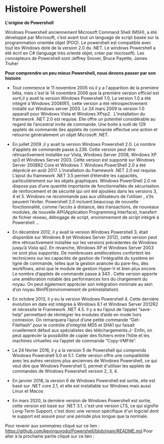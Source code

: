 # Histoire Powershell

__L'origine de Powershell__

Windows Powershell anciennement Microsoft Command Shell (MSH), a été développé par Microsoft, c’est avant tout un language de script basée sur la programmation orientée objet (POO). Le powershell est compatible avec tout les Windows doté de la version 2.0 du .NET. Le windows Powershell a été écrit en C# (language très orienté objet, créer par microsoft).
Les concepteurs de Powershell sont Jeffrey Snover, Bruce Payette, James Truher

__Pour comprendre un peu mieux Powershell, nous devons passer par son histoire__

-	Tout commence le 11 novembre 2005 où il y a l'apparition de la première bêta, mais c'est le 14 novembre 2006 que la première version officiel est sorti,il y avait la version Windows Powershell 1.0, La version 1.0 a été intégré à Windows 2008(R1), cette version a été rétrospectivement installé sur Windows server 2003. Le 24 mars 2009 la version 1.0 apparaît pour Windows Vista et Windows XPsp2 . L’installation du framework .NET 2.0 est requise. Elle offre un potentiel considérable au regard de l’ancestral invite de commande. Une boite à outil de 129 applets de commande (les applets de commande effectue une action et retourne généralement un objet Microsoft .NET.

-	En juillet 2009 ,il y avait la version Windows Powershell 2.0. Le nombre d’applets de commande passe à 236. Cette version peut être rétroactivement installée sur Vista, Windows Server 2008, Windows XP sp3 et Windows Server 2003. Cette version est supporté sur Windows Server 2008R2 Core et Windows 7. Windows PowerShell 2.0 a été déprécié en août 2017. L’installation du framework .NET 2.0 est requise. L’ajout du framework .NET 3.5 permet d’étendre les capacités, particulièrement sur les objets graphiques. Windows PowerShell 2.0 ne dispose pas d’une quantité importante de fonctionnalités de sécurisation de renforcement et de sécurité qui ont été ajoutées dans les versions 3, 4 et 5. Windows ne recommande pas aux utilisateurs de l’utiliser , s’ils peuvent l’éviter. Powershell 2.0 incluent beaucoup de nouvelle fonctionnalité, comme l’accès à distance, des transactions, de nouveaux modules, de nouvelle API(Application Programming Interface),  transfert de fichier réseau, débogage de script, environnement de script intégré à Powershell …

-	En décembre 2012, il y avait la version Windows Powershell 3, était disponible sur Windows 8 (et Windows Server 2012), cette version peut être rétroactivement installée sur les versions précédentes de Windows jusqu’à Vista sp2. En revanche, Windows XP et Windows Server 2003 ne sont plus supportés. De nombreuses améliorations confortent les techniciens sur les capacités de gestion de l’intégralité du système en ligne de commande, telles que la gestion avancée du pare-feu, des workflows, ainsi que le module de gestion Hyper-V et bien plus encore. Le nombre d’applets de commande passe à 343 . Cette version apporte une amélioration notable des performances lors du chargement du noyau. On peut également apprécier son intégration minimale au sein d’un noyau WinPE(environnement de préinstallation).

-	En octobre 2013, il y eu la version Windows Powershell 4. Cette dernière évolution en date est intégrée à Windows 8.1 et Windows Server 2012R2 et nécessite le Framework .NET 4.5. Il y a eu l’ajout de l’applet “save-help” permettant de réintégrer les modules d’aide en mode hors connexion. On remarquera l’ajout d’une petite commande “Get-FileHash” pour le contrôle d’intégrité MD5 et SHA1 qui faisait cruellement défaut aux spécialistes des téléchargements.J- Enfin, on peut apprécier la possibilité de copier des fichiers entre l’hôte et les machines virtuelles via l’applet de commande “Copy-VMFile”.

-	Le 24 février 2016, il y a la version 5 de Powershell qui comprends Windows Powershell 5.0 et 5.1. Cette version offre une compatibilité avec les autres versions plus anciennes de Windows Powershell, ce qui veut dire que Windows Powershell 5, permet d'utiliser les applets de commandes de Windows Powershell version 2, 3, 4.

- En janvier 2018, la version 6 de Windows Powershell est sortie, elle est basé sur .NET core 2.1, et elle est installable sur Windows mais aussi Linux et Macos

- En mars 2020, la dernière version de Windows Powershell est sortie, cette version est basé sur .NET 3.1, c'est une version LTS, ce qui signifie Long-Term Support, c'est donc une version spécifique d'un logiciel dont le support est assuré pour une période plus longue que la normale.


Pour revenir aux sommaires cliqué sur ce lien : https://github.com/kevinguyodo/Powershell/blob/main/README.md
Pour aller à la prochaine partie cliqué sur ce lien :
